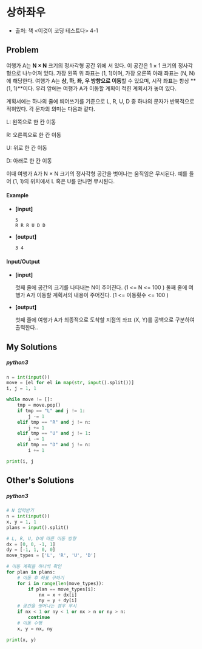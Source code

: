 # 상하좌우

- 출처: 책 <이것이 코딩 테스트다> 4-1



## Problem

여행가 A는 **N × N** 크기의 정사각형 공간 위에 서 있다. 이 공간은 1 × 1 크기의 정사각형으로 나누어져 있다.
가장 왼쪽 위 좌표는 (1, 1)이며, 가장 오른쪽 아래 좌표는 (N, N)에 해당한다.
여행가 A는 **상, 하, 좌, 우 방향으로 이동**할 수 있으며, 시작 좌표는 항상 **(1, 1)**이다. 우리 앞에는 여행가 A가 이동할 계획이 적힌 계획서가 놓여 있다.

계획서에는 하나의 줄에 띄어쓰기를 기준으로 L, R, U, D 중 하나의 문자가 반복적으로 적혀있다.
각 문자의 의미는 다음과 같다.

L: 왼쪽으로 한 칸 이동

R: 오른쪽으로 한 칸 이동

U: 위로 한 칸 이동

D: 아래로 한 칸 이동

이때 여행가 A가 N × N 크기의 정사각형 공간을 벗어나는 움직임은 무시된다.
예를 들어 (1, 1)의 위치에서 L 혹은 U를 만나면 무시된다.



#### 	Example

- **[input]**

  ```
  5
  R R R U D D
  ```

- **[output]**

  ```
  3 4
  ```



#### 	Input/Output

- **[input]**

  첫째 줄에 공간의 크기를 나타내는 N이 주어진다. (1 <= N <= 100 )
  둘째 줄에 여행가 A가 이동할 계획서의 내용이 주어진다. (1 <= 이동횟수 <= 100 )

- **[output]**

  첫째 줄에 여행가 A가 최종적으로 도착할 지점의 좌표 (X, Y)를 공백으로 구분하여 출력한다..

  

## My Solutions

##### python3

```python
n = int(input())
move = [el for el in map(str, input().split())]
i, j = 1, 1

while move != []:
    tmp = move.pop()
    if tmp == "L" and j != 1:
        j -= 1
    elif tmp == "R" and j != n:
        j += 1
    elif tmp == "U" and j != 1:
        i -= 1
    elif tmp == "D" and j != n:
        i += 1

print(i, j
```



## Other's Solutions

##### python3

```python
# N 입력받기
n = int(input())
x, y = 1, 1
plans = input().split()

# L, R, U, D에 따른 이동 방향
dx = [0, 0, -1, 1]
dy = [-1, 1, 0, 0]
move_types = ['L', 'R', 'U', 'D']

# 이동 계획을 하나씩 확인
for plan in plans:
    # 이동 후 좌표 구하기
    for i in range(len(move_types)):
        if plan == move_types[i]:
            nx = x + dx[i]
            ny = y + dy[i]
    # 공간을 벗어나는 경우 무시
    if nx < 1 or ny < 1 or nx > n or ny > n:
        continue
    # 이동 수행
    x, y = nx, ny

print(x, y)
```

